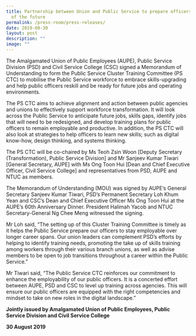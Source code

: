 ```yaml
---
title: Partnership between Union and Public Service to prepare officers for jobs
  of the future
permalink: /press-room/press-releases/
date: 2019-08-30
layout: post
description: ""
image: ""
---
```

The Amalgamated Union of Public Employees (AUPE), Public Service Division (PSD) and Civil Service College (CSC) signed a Memorandum of Understanding to form the Public Service Cluster Training Committee (PS CTC) to mobilise the Public Service workforce to embrace skills-upgrading and help public officers reskill and be ready for future jobs and operating environments.   
  
The PS CTC aims to achieve alignment and action between public agencies and unions to effectively support workforce transformation. It will look across the Public Service to anticipate future jobs, skills gaps, identify jobs that will need to be redesigned, and develop training plans for public officers to remain employable and productive. In addition, the PS CTC will also look at strategies to help officers to learn new skills; such as digital know-how, design thinking, and systems thinking.    
  
The PS CTC will be co-chaired by Ms Teoh Zsin Woon \[Deputy Secretary (Transformation), Public Service Division\] and Mr Sanjeev Kumar Tiwari \[General Secretary, AUPE\] with Ms Ong Toon Hui \[Dean and Chief Executive Officer, Civil Service College\] and representatives from PSD, AUPE and NTUC as members.   
  
The Memorandum of Understanding (MOU) was signed by AUPE’s General Secretary Sanjeev Kumar Tiwari, PSD’s Permanent Secretary Loh Khum Yean and CSC’s Dean and Chief Executive Officer Ms Ong Toon Hui at the AUPE’s 60th Anniversary Dinner. President Halimah Yacob and NTUC Secretary-General Ng Chee Meng witnessed the signing.   
  
Mr Loh said, “The setting up of this Cluster Training Committee is timely as it helps the Public Service prepare our officers to stay employable over longer career spans. Our union leaders can complement PSD’s efforts by helping to identify training needs, promoting the take up of skills training among workers through their various branch unions, as well as advise members to be open to job transitions throughout a career within the Public Service.”  
  
Mr Tiwari said, “The Public Service CTC reinforces our commitment to enhance the employability of our public officers. It is a concerted effort between AUPE, PSD and CSC to level up training across agencies. This will ensure our public officers are equipped with the right competencies and mindset to take on new roles in the digital landscape.”  
  
  
**Jointly issued by Amalgamated Union of Public Employees, Public Service Division and Civil Service College** 
  
**30 August 2019**